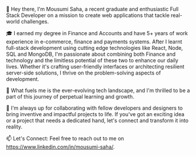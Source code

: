 👋 Hey there, I'm Mousumi Saha, a recent graduate and enthusiastic Full Stack Developer on a mission to create web applications that tackle real-world challenges. 

🎓 I earned my degree in Finance and Accounts and have 5+ years of work experience in e-commerce, finance and payments systems. After I learnt full-stack development using cutting edge technologies like React, Node, SQL and MongoDB, I'm passionate about combining both Finance and technology and the limitless potential of these two to enhance our daily lives. Whether it's crafting user-friendly interfaces or architecting resilient server-side solutions, I thrive on the problem-solving aspects of development.

🚀 What fuels me is the ever-evolving tech landscape, and I'm thrilled to be a part of this journey of perpetual learning and growth.

🤝 I'm always up for collaborating with fellow developers and designers to bring inventive and impactful projects to life. If you've got an exciting idea or a project that needs a dedicated hand, let's connect and transform it into reality.

📫 Let's Connect: Feel free to reach out to me on https://www.linkedin.com/in/mousumi-saha/.


